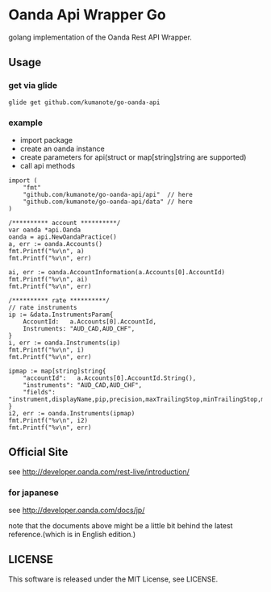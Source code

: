 # Oanda Api Wrapper Go
golang implementation of the Oanda Rest API Wrapper.

## Usage

### get via glide

```
glide get github.com/kumanote/go-oanda-api
```

### example

* import package
* create an oanda instance
* create parameters for api(struct or map[string]string are supported)
* call api methods

```
import (
	"fmt"
	"github.com/kumanote/go-oanda-api/api"  // here
	"github.com/kumanote/go-oanda-api/data" // here
)

/********** account **********/
var oanda *api.Oanda
oanda = api.NewOandaPractice()
a, err := oanda.Accounts()
fmt.Printf("%v\n", a)
fmt.Printf("%v\n", err)

ai, err := oanda.AccountInformation(a.Accounts[0].AccountId)
fmt.Printf("%v\n", ai)
fmt.Printf("%v\n", err)

/********** rate **********/
// rate instruments
ip := &data.InstrumentsParam{
	AccountId:   a.Accounts[0].AccountId,
	Instruments: "AUD_CAD,AUD_CHF",
}
i, err := oanda.Instruments(ip)
fmt.Printf("%v\n", i)
fmt.Printf("%v\n", err)

ipmap := map[string]string{
	"accountId":   a.Accounts[0].AccountId.String(),
	"instruments": "AUD_CAD,AUD_CHF",
	"fields":      "instrument,displayName,pip,precision,maxTrailingStop,minTrailingStop,marginRate,halted,maxTradeUnits",
}
i2, err := oanda.Instruments(ipmap)
fmt.Printf("%v\n", i2)
fmt.Printf("%v\n", err)
```

## Official Site
see http://developer.oanda.com/rest-live/introduction/

### for japanese
see http://developer.oanda.com/docs/jp/

note that the documents above might be a little bit behind the latest reference.(which is in English edition.)

## LICENSE
This software is released under the MIT License, see LICENSE.
